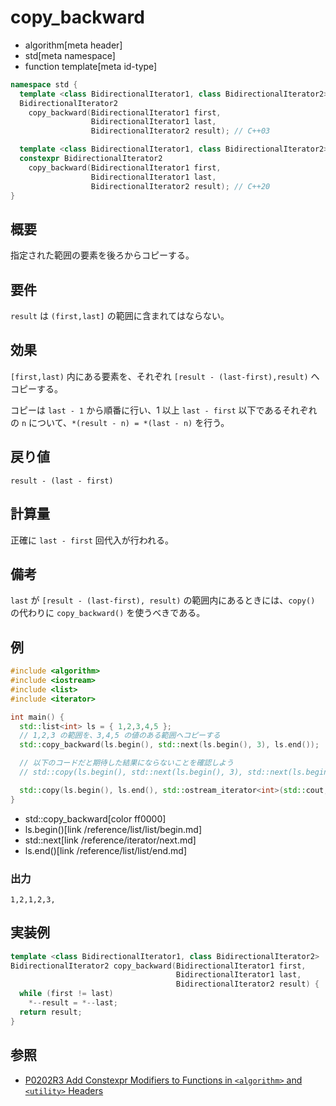# copy_backward
* algorithm[meta header]
* std[meta namespace]
* function template[meta id-type]

```cpp
namespace std {
  template <class BidirectionalIterator1, class BidirectionalIterator2>
  BidirectionalIterator2
    copy_backward(BidirectionalIterator1 first,
                  BidirectionalIterator1 last,
                  BidirectionalIterator2 result); // C++03

  template <class BidirectionalIterator1, class BidirectionalIterator2>
  constexpr BidirectionalIterator2
    copy_backward(BidirectionalIterator1 first,
                  BidirectionalIterator1 last,
                  BidirectionalIterator2 result); // C++20
}
```

## 概要
指定された範囲の要素を後ろからコピーする。


## 要件
`result` は `(first,last]` の範囲に含まれてはならない。


## 効果
`[first,last)` 内にある要素を、それぞれ `[result - (last-first),result)` へコピーする。

コピーは `last - 1` から順番に行い、1 以上 `last - first` 以下であるそれぞれの `n` について、`*(result - n) = *(last - n)` を行う。


## 戻り値
`result - (last - first)`


## 計算量
正確に `last - first` 回代入が行われる。


## 備考
`last` が `[result - (last-first), result)` の範囲内にあるときには、`copy()` の代わりに `copy_backward()` を使うべきである。


## 例
```cpp example
#include <algorithm>
#include <iostream>
#include <list>
#include <iterator>

int main() {
  std::list<int> ls = { 1,2,3,4,5 };
  // 1,2,3 の範囲を、3,4,5 の値のある範囲へコピーする
  std::copy_backward(ls.begin(), std::next(ls.begin(), 3), ls.end());

  // 以下のコードだと期待した結果にならないことを確認しよう
  // std::copy(ls.begin(), std::next(ls.begin(), 3), std::next(ls.begin(), 2));

  std::copy(ls.begin(), ls.end(), std::ostream_iterator<int>(std::cout, ","));
}
```
* std::copy_backward[color ff0000]
* ls.begin()[link /reference/list/list/begin.md]
* std::next[link /reference/iterator/next.md]
* ls.end()[link /reference/list/list/end.md]

### 出力
```
1,2,1,2,3,
```


## 実装例
```cpp
template <class BidirectionalIterator1, class BidirectionalIterator2>
BidirectionalIterator2 copy_backward(BidirectionalIterator1 first,
                                     BidirectionalIterator1 last,
                                     BidirectionalIterator2 result) {
  while (first != last)
    *--result = *--last;
  return result;
}
```


## 参照
- [P0202R3 Add Constexpr Modifiers to Functions in `<algorithm>` and `<utility>` Headers](http://www.open-std.org/jtc1/sc22/wg21/docs/papers/2017/p0202r3.html)
